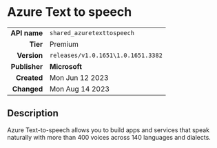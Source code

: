 # Azure Text to speech
| | |
|-:|-|
|**API name**|`shared_azuretexttospeech`|
|**Tier**|Premium|
|**Version**|`releases/v1.0.1651\1.0.1651.3382`|
|**Publisher**|**Microsoft**|
|**Created**|Mon Jun 12 2023|
|**Changed**|Mon Aug 14 2023|

## Description
Azure Text-to-speech allows you to build apps and services that speak naturally with more than 400 voices across 140 languages and dialects.
